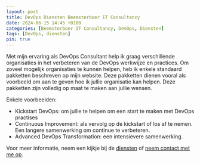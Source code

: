 ```yaml
---
layout: post
title: DevOps Diensten Beemsterboer IT Consultancy
date: 2024-06-15 14:45 +0100
categories: [Beemsterboer IT Consultancy, DevOps, Diensten]
tags: [DevOps, diensten]
pin: true
---
```


Met mijn ervaring als DevOps Consultant help ik graag verschillende organisaties
in het verbeteren van de DevOps werkwijze en practices. Om zoveel mogelijk
organisaties te kunnen helpen, heb ik enkele standaard pakketten beschreven op
mijn website. Deze pakketten dienen vooral als voorbeeld om aan te geven hoe ik
jullie organisatie kan helpen. Deze pakketten zijn volledig op maat te maken aan jullie wensen.

Enkele voorbeelden:

- Kickstart DevOps: om jullie te helpen om een start te maken met DevOps practises
- Continuous Improvement: als vervolg op de kickstart of los af te nemen. Een
langere samenwerking om continue te verbeteren.
- Advanced DevOps Transformation: een intensievere samenwerking.

Voor meer informatie, neem een kijkje bij de [diensten](https://www.mikebeemsterboer.nl/diensten/)
of [neem contact met me op](mailto:info@mikebeemsterboer.nl).
